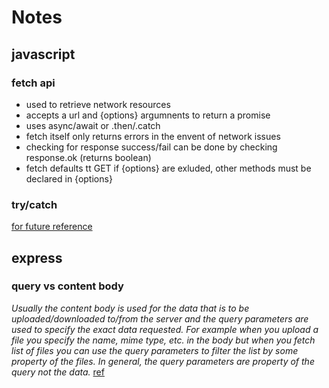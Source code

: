 # Notes

## javascript
### fetch api
* used to retrieve network resources
* accepts a url and {options} argumnents to return a promise
* uses async/await or .then/.catch
* fetch itself only returns errors in the envent of network issues
* checking for response success/fail can be done by checking response.ok (returns boolean)
* fetch defaults tt GET if {options} are exluded, other methods must be declared in {options}

### try/catch
[for future reference](https://youtu.be/ITogH7lJTyE)

## express
### query vs content body
*Usually the content body is used for the data that is to be uploaded/downloaded to/from the server and the query parameters are used to specify the exact data requested. For example when you upload a file you specify the name, mime type, etc. in the body but when you fetch list of files you can use the query parameters to filter the list by some property of the files. In general, the query parameters are property of the query not the data.*
[ref](https://stackoverflow.com/a/25405668)